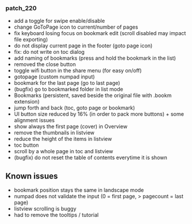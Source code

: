 ### patch_220
- add a toggle for swipe enable/disable
- change GoToPage icon to current/number of pages
- fix keyboard losing focus on bookmark edit (scroll disabled may impact file exporting)
- do not display current page in the footer (goto page icon)
- fix: do not write on toc dialog
- add naming of bookmarks (press and hold the bookmark in the list)
- removed the close button
- toggle wifi button in the share menu (for easy on/off)
- gotopage (custom numpad input) 
- bookmark for the last page (go to last page)
- (bugfix) go to bookmarked folder in list mode
- Bookmarks (persistent, saved beside the original file with .bookm extension)
- jump forth and back (toc, goto page or bookmark)
- UI button size reduced by 16% (in order to pack more buttons) + some alignment issues
- show always the first page (cover) in Overview
- remove the thumbnails in listview
- reduce the height of the items in listview
- toc button
- scroll by a whole page in toc and listview
- (bugfix) do not reset the table of contents everytime it is shown

## Known issues
- bookmark position stays the same in landscape mode
- numpad does not validate the input (0 = first page, > pagecount = last page)
- listview scrolling is buggy
- had to remove the tooltips / tutorial
